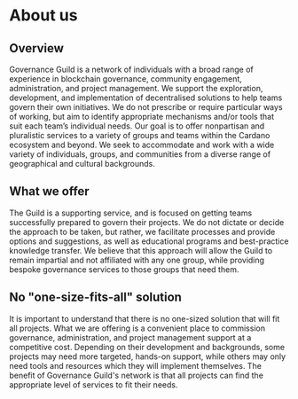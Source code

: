 # About us

## Overview&#x20;

Governance Guild is a network of individuals with a broad range of experience in blockchain governance, community engagement, administration, and project management. We support the exploration, development, and implementation of decentralised solutions to help teams govern their own initiatives. We do not prescribe or require particular ways of working, but aim to identify appropriate mechanisms and/or tools that suit each team’s individual needs. Our goal is to offer nonpartisan and pluralistic services to a variety of groups and teams within the Cardano ecosystem and beyond. We seek to accommodate and work with a wide variety of individuals, groups, and communities from a diverse range of geographical and cultural backgrounds. ​&#x20;

## What we offer&#x20;

The Guild is a supporting service, and is focused on getting teams successfully prepared to govern their projects. We do not dictate or decide the approach to be taken, but rather, we facilitate processes and provide options and suggestions, as well as educational programs and best-practice knowledge transfer. We believe that this approach will allow the Guild to remain impartial and not affiliated with any one group, while providing bespoke governance services to those groups that need them.&#x20;

## No "one-size-fits-all" solution

&#x20;It is important to understand that there is no one-sized solution that will fit all projects. What we are offering is a convenient place to commission governance, administration, and project management support at a competitive cost. Depending on their development and backgrounds, some projects may need more targeted, hands-on support, while others may only need tools and resources which they will implement themselves. The benefit of Governance Guild's network is that all projects can find the appropriate level of services to fit their needs.
